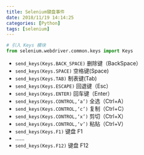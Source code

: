 ```yaml
---
title: Selenium键盘事件
date: 2018/11/19 14:14:25
categories: [Python]
tags: [selenium]
---
```


```python
# 引入 Keys 模块
from selenium.webdriver.common.keys import Keys
```

- `send_keys(Keys.BACK_SPACE)` 删除键（BackSpace）
- `send_keys(Keys.SPACE)` 空格键(Space)
- `send_keys(Keys.TAB)` 制表键(Tab)
- `send_keys(Keys.ESCAPE)` 回退键（Esc）
- `send_keys(Keys.ENTER)` 回车键（Enter）
- `send_keys(Keys.CONTROL,‘a’)` 全选（Ctrl+A）
- `send_keys(Keys.CONTROL,‘c’)` 复制（Ctrl+C）
- `send_keys(Keys.CONTROL,‘x’)` 剪切（Ctrl+X）
- `send_keys(Keys.CONTROL,‘v’)` 粘贴（Ctrl+V）
- `send_keys(Keys.F1)` 键盘 F1
- ……
- `send_keys(Keys.F12)` 键盘 F12